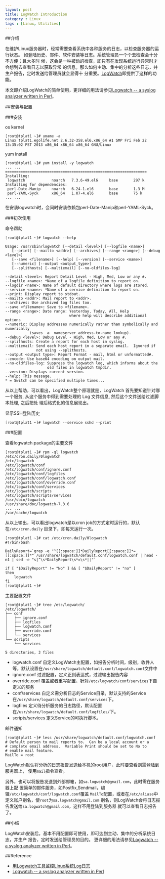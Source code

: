 ```yaml
---
layout: post
title: LogWatch Introduction
category : Linux
tags : [Linux, Utilities]
---
```


##介绍

在维护Linux服务器时，经常需要查看系统中各种服务的日志，以检查服务器的运行状态。
如登陆历史、邮件、软件安装等日志。系统管理员一个个去检查会十分不方便；且大多时
候，这会是一种被动的检查，即只有在发现系统运行异常时才会想到去查看日志以获取异常
的信息。那么如何主动、集中的分析这些日志，并生产报告，定时发送给管理员就会显得十
分重要。[LogWatch](http://www.logwatch.org/)即提供了这样的功能。

本文即介绍LogWatch的简单使用，更详细的用法请参见[Logwatch -- a syslog analyzer 
written in Perl](http://www.softpanorama.info/Logs/Log_analysers/logwatch.shtml)。

##安装与配置

###安装

os kernel

	[root@tplat1 ~]# uname -a
	Linux tplat1.egolife.net 2.6.32-358.el6.x86_64 #1 SMP Fri Feb 22 13:35:02 PST 2013 x86_64 x86_64 x86_64 GNU/Linux

yum install

	[root@tplat1 ~]# yum install -y logwatch
	... ...
	================================================================
	Installing:
	 logwatch            noarch   7.3.6-49.el6     base       297 k
	Installing for dependencies:
	 perl-Date-Manip     noarch   6.24-1.el6       base       1.3 M
	 perl-YAML-Syck      x86_64   1.07-4.el6       base       75 k
	... ...

在安装logwatch时，会同时安装依赖包perl-Date-Manip和perl-YAML-Syck。

###初次使用

命令帮助

	[root@tplat1 ~]# logwatch --help
	
	Usage: /usr/sbin/logwatch [--detail <level>] [--logfile <name>]
	   [--print] [--mailto <addr>] [--archives] [--range <range>] [--debug <level>]
	   [--save <filename>] [--help] [--version] [--service <name>]
	   [--numeric] [--output <output_type>]
	   [--splithosts] [--multiemail] [--no-oldfiles-log]
	
	--detail <level>: Report Detail Level - High, Med, Low or any #.
	--logfile <name>: *Name of a logfile definition to report on.
	--logdir <name>: Name of default directory where logs are stored.
	--service <name>: *Name of a service definition to report on.
	--print: Display report to stdout.
	--mailto <addr>: Mail report to <addr>.
	--archives: Use archived log files too.
	--save <filename>: Save to <filename>.
	--range <range>: Date range: Yesterday, Today, All, Help
	                             where help will describe additional options
	--numeric: Display addresses numerically rather than symbolically and numerically
	           (saves  a  nameserver address-to-name lookup).
	--debug <level>: Debug Level - High, Med, Low or any #.
	--splithosts: Create a report for each host in syslog.
	--multiemail: Send each host report in a separate email.  Ignored if 
	              not using --splithosts.
	--output <output type>: Report Format - mail, html or unformatted#.
	--encode: Use base64 encoding on output mail.
	--no-oldfiles-log: Suppress the logwatch log, which informs about the
	                   old files in logwatch tmpdir.
	--version: Displays current version.
	--help: This message.
	* = Switch can be specified multiple times...

从以上帮助，可以看出，LogWatch整个原理就是，LogWatch 首先要知道针对哪一个服务, 
从这个服务中得到需要处理的 Log 文件信息, 然后这个文件送给过滤脚本处理, 之后把处
理后格式化的信息展现出。

显示SSH登陆历史

	[root@tplat1 ~]# logwatch --service sshd --print

###配置

查看logwatch package的主要文件

	[root@tplat1 ~]# rpm -ql logwatch
	/etc/cron.daily/0logwatch					
	/etc/logwatch								
	/etc/logwatch/conf
	/etc/logwatch/conf/ignore.conf
	/etc/logwatch/conf/logfiles
	/etc/logwatch/conf/logwatch.conf
	/etc/logwatch/conf/override.conf
	/etc/logwatch/conf/services
	/etc/logwatch/scripts
	/etc/logwatch/scripts/services
	/usr/sbin/logwatch
	/usr/share/doc/logwatch-7.3.6
	... ...
	/var/cache/logwatch

从以上输出，可以看出logwatch是以cron job的方式定时运行的，默认在`/etc/cron.daily`
目录下，即每天运行一次。

	[root@tplat1 ~]# cat /etc/cron.daily/0logwatch 
	#!/bin/bash
	
	DailyReport=`grep -e "^[[:space:]]*DailyReport[[:space:]]*=[[:space:]]*" /usr/share/logwatch/default.conf/logwatch.conf | head -n1 | sed -e "s|^\s*DailyReport\s*=\s*||"`
	
	if [ "$DailyReport" != "No" ] && [ "$DailyReport" != "no" ]
	then
	    logwatch
	fi
	[root@tplat1 ~]# 

主要配置文件

	[root@tplat1 ~]# tree /etc/logwatch/
	/etc/logwatch/
	├── conf
	│   ├── ignore.conf
	│   ├── logfiles
	│   ├── logwatch.conf		
	│   ├── override.conf
	│   └── services
	└── scripts
	    └── services
	
	5 directories, 3 files

* logwatch.conf	自定义LogWatch主配置，如报告分析时间，级别，收件人等，默认设置在`/usr/share/logwatch/default.conf/logwatch.conf`文件中
* ignore.conf 过滤配置，定义正则表达式，过滤输出报告内容
* override.conf 覆盖或者重写配置，针对`/etc/logwatch/conf/services`下自定义的服务
* conf/services 自定义需分析日志的Service目录，默认支持的Service在`/usr/share/logwatch/default.conf/services`下。
* logfiles 定义待分析服务的日志路径，默认配置在`/usr/share/logwatch/default.conf/logfiles/`下。
* scripts/services 定义Service的可执行脚本。

邮件通知

	[root@tplat1 ~]# less /usr/share/logwatch/default.conf/logwatch.conf
	# Default person to mail reports to.  Can be a local account or a
	# complete email address.  Variable Print should be set to No to
	# enable mail feature.
	MailTo = root

LogWatch默认将分析的日志报告发送给本机的root用户，此时要查看则需登陆到服务器上，
使用`mail`指令查看。

另外，也可以将报告发送到外部邮箱，如`sa.logwatch@gmail.com`，此时需在服务器上配
置简单的邮件服务，如Postfix,Sendmail，编辑`/etc/logwatch/conf/logwatch.conf`覆盖
`MailTo`配置，或者在`/etc/aliase`中定义账户别名，使`root`为`sa.logwatch@gmail.com`
别名，则LogWatch会将日志报告发送给`sa.logwatch@gmail.com`，这样不用登陆到服务器
就可以查看日志报告了。

##小结

LogWatch安装后，基本不用配置即可使用，即可达到主动、集中的分析系统日志，并生产
报告，定时发送给管理员的目的。
更详细的用法请参见[Logwatch -- a syslog analyzer written in Perl](http://www.softpanorama.info/Logs/Log_analysers/logwatch.shtml)。

##Reference

* [用Logwatch工具监控Linux系统Log日志](http://dbanotes.net/opensource/logwatch_linux_log.html)
* [Logwatch -- a syslog analyzer written in Perl](http://www.softpanorama.info/Logs/Log_analysers/logwatch.shtml)

